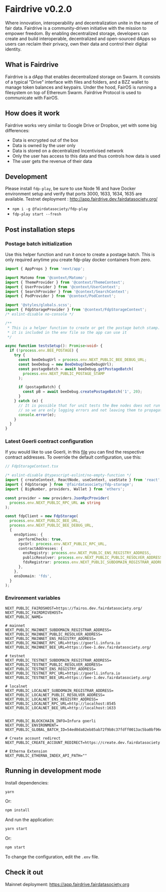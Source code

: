 # Fairdrive v0.2.0

Where innovation, interoperability and decentralization unite in the name of fair data.
Fairdrive is a community-driven initiative with the mission to empower freedom. By enabling decentralized storage, developers can create and build interoperable, decentralized and open-sourced dApps so users can reclaim their privacy, own their data and control their digital identity.

## What is Fairdrive

Fairdrive is a dApp that enables decentralized storage on Swarm. It consists of a typical "Drive" interface with files and folders, and a BZZ wallet to manage token balances and keypairs. Under the hood, FairOS is running a filesystem on top of Ethereum Swarm. Fairdrive Protocol is used to communicate with FairOS.

## How does it work

Fairdrive works very similar to Google Drive or Dropbox, yet with some big differences:

- Data is encrypted out of the box
- Data is owned by the user only
- Data is stored on a decentralized Incentivised network
- Only the user has access to this data and thus controls how data is used
- The user gets the revenue of their data

## Development

Please install `fdp-play`, be sure to use Node 16 and have Docker environment setup and verify that ports 3000, 1633, 1634, 1635 are available.
Testnet deployment : http://app.fairdrive.dev.fairdatasociety.org/

- `npm i -g @fairdatasociety/fdp-play`
- `fdp-play start --fresh`

## Post installation steps

### Postage batch initialization

Use this helper function and run it once to create a postage batch. This is only required anytime you create fdp-play docker containers from zero.

```typescript
import { AppProps } from 'next/app';

import Matomo from '@context/Matomo';
import { ThemeProvider } from '@context/ThemeContext';
import { UserProvider } from '@context/UserContext';
import { SearchProvider } from '@context/SearchContext';
import { PodProvider } from '@context/PodContext';

import '@styles/globals.scss';
import { FdpStorageProvider } from '@context/FdpStorageContext';
/* eslint-disable no-console */

/**
 * This is a helper function to create or get the postage batch stamp. Once gotten
 * it is included in the env file so the app can use it
 */

async function testsSetup(): Promise<void> {
  if (!process.env.BEE_POSTAGE) {
    try {
      const beeDebugUrl = process.env.NEXT_PUBLIC_BEE_DEBUG_URL;
      const beeDebug = new BeeDebug(beeDebugUrl);
      const postageBatch = await beeDebug.getPostageBatch(
        process.env.NEXT_PUBLIC_POSTAGE_STAMP
      );

      if (postageBatch) {
        const pB = await beeDebug.createPostageBatch('1', 20);
      }
    } catch (e) {
      // It is possible that for unit tests the Bee nodes does not run
      // so we are only logging errors and not leaving them to propagate
      console.error(e);
    }
  }
}
```

### Latest Goerli contract configuration

If you would like to use Goerli, in this [file](https://github.com/fairDataSociety/fdp-contracts/blob/master/js-library/src/contracts/contracts-goerli.env) you can find the respective contract addresses. To override the default configuration, use this:

```typescript
// FdpStorageContext.tsx

/* eslint-disable @typescript-eslint/no-empty-function */
import { createContext, ReactNode, useContext, useState } from 'react';
import { FdpStorage } from '@fairdatasociety/fdp-storage';
import { BigNumber, providers, Wallet } from 'ethers';

const provider = new providers.JsonRpcProvider(
  process.env.NEXT_PUBLIC_RPC_URL as string
);

const fdpClient = new FdpStorage(
  process.env.NEXT_PUBLIC_BEE_URL,
  process.env.NEXT_PUBLIC_BEE_DEBUG_URL,
  {
    ensOptions: {
      performChecks: true,
      rpcUrl: process.env.NEXT_PUBLIC_RPC_URL,
      contractAddresses: {
        ensRegistry: process.env.NEXT_PUBLIC_ENS_REGISTRY_ADDRESS,
        publicResolver: process.env.NEXT_PUBLIC_PUBLIC_RESOLVER_ADDRESS,
        fdsRegistrar: process.env.NEXT_PUBLIC_SUBDOMAIN_REGISTRAR_ADDRESS,
      },
    },
    ensDomain: 'fds',
  }
);
```

### Environment variables

```shell
NEXT_PUBLIC_FAIROSHOST=https://fairos.dev.fairdatasociety.org/
NEXT_PUBLIC_FAIRDRIVEHOST=
NEXT_PUBLIC_NAME=

# mainnet
NEXT_PUBLIC_MAINNET_SUBDOMAIN_REGISTRAR_ADDRESS=
NEXT_PUBLIC_MAINNET_PUBLIC_RESOLVER_ADDRESS=
NEXT_PUBLIC_MAINNET_ENS_REGISTRY_ADDRESS=
NEXT_PUBLIC_MAINNET_RPC_URL=https://goerli.infura.io
NEXT_PUBLIC_MAINNET_BEE_URL=https://bee-1.dev.fairdatasociety.org/

# testnet
NEXT_PUBLIC_TESTNET_SUBDOMAIN_REGISTRAR_ADDRESS=
NEXT_PUBLIC_TESTNET_PUBLIC_RESOLVER_ADDRESS=
NEXT_PUBLIC_TESTNET_ENS_REGISTRY_ADDRESS=
NEXT_PUBLIC_TESTNET_RPC_URL=https://goerli.infura.io
NEXT_PUBLIC_TESTNET_BEE_URL=https://bee-1.dev.fairdatasociety.org/

# localnet
NEXT_PUBLIC_LOCALNET_SUBDOMAIN_REGISTRAR_ADDRESS=
NEXT_PUBLIC_LOCALNET_PUBLIC_RESOLVER_ADDRESS=
NEXT_PUBLIC_LOCALNET_ENS_REGISTRY_ADDRESS=
NEXT_PUBLIC_LOCALNET_RPC_URL=http://localhost:8545
NEXT_PUBLIC_LOCALNET_BEE_URL=http://localhost:1633


NEXT_PUBLIC_BLOCKCHAIN_INFO=Infura goerli
NEXT_PUBLIC_ENVIRONMENT=
NEXT_PUBLIC_GLOBAL_BATCH_ID=54ed0da82eb85ab72f9b8c37fdff0013ac5ba0bf96ead71d4a51313ed831b9e5

# Create account redirect
NEXT_PUBLIC_CREATE_ACCOUNT_REDIRECT=https://create.dev.fairdatasociety.org

# Etherna Extension
NEXT_PUBLIC_ETHERNA_INDEX_API_PATH=""
```

## Running in development mode

Install dependencies:

```bash
yarn
```

Or:

```bash
npm install
```

And run the application:

```bash
yarn start
```

Or:

```bash
npm start
```

To change the configuration, edit the `.env` file.

## Check it out

Mainnet deployment: https://app.fairdrive.fairdatasociety.org
